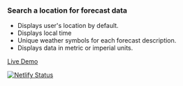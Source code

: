 
### Search a location for forecast data ###
* Displays user's location by default.
* Displays local time 
* Unique weather symbols for each forecast description.
* Displays data in metric or imperial units.

<a href="https://liveforecast.netlify.app/" target="_blank">Live Demo</a>

[![Netlify Status](https://api.netlify.com/api/v1/badges/552885e1-41e1-48ce-9bdf-87b221eb86cf/deploy-status)](https://app.netlify.com/sites/liveforecast/deploys)

